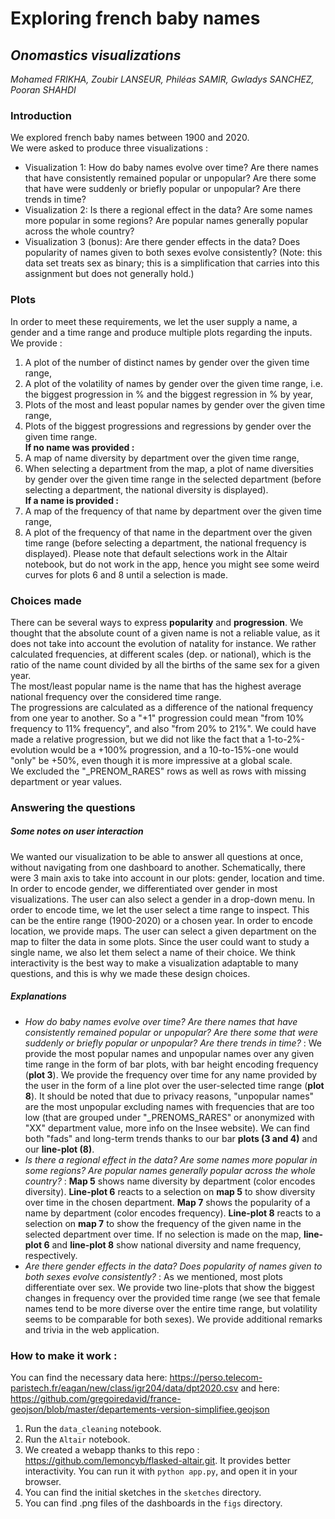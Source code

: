 # Exploring french baby names
## *Onomastics visualizations*
*Mohamed FRIKHA, Zoubir LANSEUR, Philéas SAMIR, Gwladys SANCHEZ, Pooran SHAHDI*

### Introduction
We explored french baby names between 1900 and 2020.  
We were asked to produce three visualizations :
- Visualization 1: How do baby names evolve over time? Are there names that have consistently remained popular or unpopular? Are there some that have were suddenly or briefly popular or unpopular? Are there trends in time?
- Visualization 2: Is there a regional effect in the data? Are some names more popular in some regions? Are popular names generally popular across the whole country?
- Visualization 3 (bonus): Are there gender effects in the data? Does popularity of names given to both sexes evolve consistently? (Note: this data set treats sex as binary; this is a simplification that carries into this assignment but does not generally hold.)

### Plots
In order to meet these requirements, we let the user supply a name, a gender and a time range and produce multiple plots regarding the inputs. We provide :
1. A plot of the number of distinct names by gender over the given time range,
2. A plot of the volatility of names by gender over the given time range, i.e. the biggest progression in % and the biggest regression in % by year,
3. Plots of the most and least popular names by gender over the given time range, 
4. Plots of the biggest progressions and regressions by gender over the given time range.  
**If no name was provided :**
5. A map of name diversity by department over the given time range,
6. When selecting a department from the map, a plot of name diversities by gender over the given time range in the selected department (before selecting a department, the national diversity is displayed).  
**If a name is provided :** 
7. A map of the frequency of that name by department over the given time range,
8. A plot of the frequency of that name in the department over the given time range (before selecting a department, the national frequency is displayed).
Please note that default selections work in the Altair notebook, but do not work in the app, hence you might see some weird curves for plots 6 and 8 until a selection is made.

### Choices made
There can be several ways to express **popularity** and **progression**. We thought that the absolute count of a given name is not a reliable value, as it does not take into account the evolution of natality for instance. We rather calculated frequencies, at different scales (dep. or national), which is the ratio of the name count divided by all the births of the same sex for a given year.  
The most/least popular name is the name that has the highest average national frequency over the considered time range.  
The progressions are calculated as a difference of the national frequency from one year to another. So a "+1" progression could mean "from 10% frequency to 11% frequency", and also "from 20% to 21%". We could have made a relative progression, but we did not like the fact that a 1-to-2%-evolution would be a +100% progression, and a 10-to-15%-one would "only" be +50%, even though it is more impressive at a global scale.  
We excluded the "_PRENOM_RARES" rows as well as rows with missing department or year values.

### Answering the questions
##### Some notes on user interaction
We wanted our visualization to be able to answer all questions at once, without navigating from one dashboard to another. Schematically, there were 3 main axis to take into account in our plots: gender, location and time.
In order to encode gender, we differentiated over gender in most visualizations. The user can also select a gender in a drop-down menu.
In order to encode time, we let the user select a time range to inspect. This can be the entire range (1900-2020) or a chosen year.
In order to encode location, we provide maps. The user can select a given department on the map to filter the data in some plots.
Since the user could want to study a single name, we also let them select a name of their choice.
We think interactivity is the best way to make a visualization adaptable to many questions, and this is why we made these design choices.

##### Explanations
- *How do baby names evolve over time? Are there names that have consistently remained popular or unpopular? Are there some that were suddenly or briefly popular or unpopular? Are there trends in time?* : We provide the most popular names and unpopular names over any given time range in the form of bar plots, with bar height encoding frequency (**plot 3**). We provide the frequency over time for any name provided by the user in the form of a line plot over the user-selected time range (**plot 8**). It should be noted that due to privacy reasons, "unpopular names" are the most unpopular excluding names with frequencies that are too low (that are grouped under "_PRENOMS_RARES" or anonymized with "XX" department value, more info on the Insee website). We can find both "fads" and long-term trends thanks to our bar **plots (3 and 4)** and our **line-plot (8)**.
- *Is there a regional effect in the data? Are some names more popular in some regions? Are popular names generally popular across the whole country?* : **Map 5** shows name diversity by department (color encodes diversity). **Line-plot 6** reacts to a selection on **map 5** to show diversity over time in the chosen department. **Map 7** shows the popularity of a name by department (color encodes frequency). **Line-plot 8** reacts to a selection on **map 7** to show the frequency of the given name in the selected department over time. 
If no selection is made on the map, **line-plot 6** and **line-plot 8** show national diversity and name frequency, respectively.
- *Are there gender effects in the data? Does popularity of names given to both sexes evolve consistently?* : As we mentioned, most plots differentiate over sex. We provide two line-plots that show the biggest changes in frequency over the provided time range (we see that female names tend to be more diverse over the entire time range, but volatility seems to be comparable for both sexes).
We provide additional remarks and trivia in the web application.

### How to make it work :
You can find the necessary data here: https://perso.telecom-paristech.fr/eagan/new/class/igr204/data/dpt2020.csv
and here: https://github.com/gregoiredavid/france-geojson/blob/master/departements-version-simplifiee.geojson

1. Run the `data_cleaning` notebook.
2. Run the `Altair` notebook.
3. We created a webapp thanks to this repo : https://github.com/lemoncyb/flasked-altair.git. It provides better interactivity. You can run it with `python app.py`, and open it in your browser.
4. You can find the initial sketches in the `sketches` directory.
5. You can find .png files of the dashboards in the `figs` directory.
